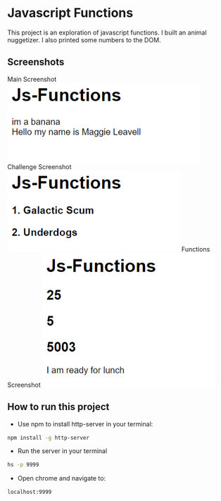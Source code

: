 # Javascript Functions

This project is an exploration of javascript functions. I built an animal nuggetizer. I also printed some numbers to the DOM. 

## Screenshots
Main Screenshot
![main screenshot](./screenshots/js-functions-main.png)
Challenge Screenshot
![challenge screenshot](./screenshots/js-functions-challenge.png)
Functions Screenshot
![functions screenshot](./screenshots/js-functions.png)

## How to run this project
* Use npm to install http-server in your terminal:
```sh
npm install -g http-server
```
* Run the server in your terminal
```sh
hs -p 9999
```
* Open chrome and navigate to:
```
localhost:9999
```

